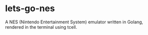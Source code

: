 # lets-go-nes
A NES (Nintendo Entertainment System) emulator written in Golang, rendered in the terminal using tcell.
